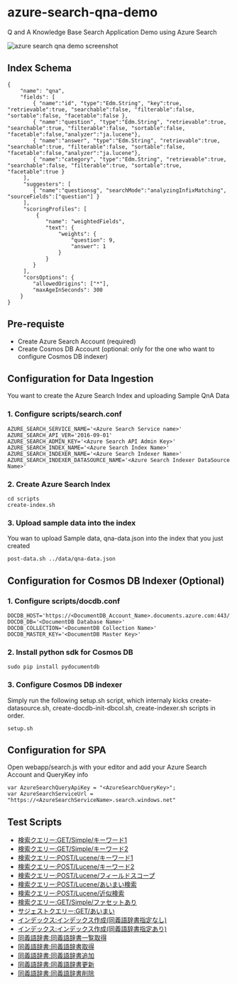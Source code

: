 # azure-search-qna-demo
Q and A Knowledge Base Search Application Demo using Azure Search

![azure search qna demo screenshot](https://github.com/yokawasa/azure-search-qna-demo/raw/master/img/screenshots.png)

## Index Schema
```
{
    "name": "qna",
    "fields": [
        { "name":"id", "type":"Edm.String", "key":true, "retrievable":true, "searchable":false, "filterable":false, "sortable":false, "facetable":false },
        { "name":"question", "type":"Edm.String", "retrievable":true, "searchable":true, "filterable":false, "sortable":false, "facetable":false,"analyzer":"ja.lucene"},
        { "name":"answer", "type":"Edm.String", "retrievable":true, "searchable":true, "filterable":false, "sortable":false, "facetable":false,"analyzer":"ja.lucene"},
        { "name":"category", "type":"Edm.String", "retrievable":true, "searchable":false, "filterable":true, "sortable":true, "facetable":true }
     ],
     "suggesters": [
        { "name":"questionsg", "searchMode":"analyzingInfixMatching", "sourceFields":["question"] }
     ],
     "scoringProfiles": [
         {
            "name": "weightedFields",
            "text": {
                "weights": {
                    "question": 9,
                    "answer": 1
                }
            }
        }
     ],
     "corsOptions": {
        "allowedOrigins": ["*"],
        "maxAgeInSeconds": 300
    }
}
```
 
## Pre-requiste
- Create Azure Search Account (required)
- Create Cosmos DB Account (optional: only for the one who want to configure Cosmos DB indexer)

## Configuration for Data Ingestion
You want to create the Azure Search Index and uploading Sample QnA Data

### 1. Configure scripts/search.conf
```
AZURE_SEARCH_SERVICE_NAME='<Azure Search Service name>'
AZURE_SEARCH_API_VER='2016-09-01'
AZURE_SEARCH_ADMIN_KEY='<Azure Search API Admin Key>'
AZURE_SEARCH_INDEX_NAME='<Azure Search Index Name>'
AZURE_SEARCH_INDEXER_NAME='<Azure Search Indexer Name>'
AZURE_SEARCH_INDEXER_DATASOURCE_NAME='<Azure Search Indexer DataSource Name>'
```

### 2. Create Azure Search Index
```
cd scripts 
create-index.sh
```

### 3. Upload sample data into the index
You wan to upload Sample data, qna-data.json into the index that you just created

```
post-data.sh ../data/qna-data.json
```

## Configuration for Cosmos DB Indexer (Optional)

### 1. Configure scripts/docdb.conf
```
DOCDB_HOST='https://<DocumentDB_Account_Name>.documents.azure.com:443/'
DOCDB_DB='<DocumentDB Database Name>'
DOCDB_COLLECTION='<DocumentDB Collection Name>'
DOCDB_MASTER_KEY='<DocumentDB Master Key>'
```

### 2. Install python sdk for Cosmos DB
```
sudo pip install pydocumentdb
```

### 3. Configure Cosmos DB indexer
Simply run the following setup.sh script, which internaly kicks create-datasource.sh, create-docdb-init-dbcol.sh, create-indexer.sh scripts in order.
```
setup.sh
```

## Configuration for SPA

Open webapp/search.js with your editor and add your Azure Search Account and QueryKey info

```
var AzureSearchQueryApiKey = "<AzureSearchQueryKey>";
var AzureSearchServiceUrl = "https://<AzureSearchServiceName>.search.windows.net"
```


## Test Scripts
- [検索クエリー:GET/Simple/キーワード1](scripts/search-get-simple1.sh)
- [検索クエリー:GET/Simple/キーワード2](scripts/search-get-simple2.sh) 
- [検索クエリー:POST/Lucene/キーワード1](scripts/search-post-simple1.sh) 
- [検索クエリー:POST/Lucene/キーワード2](scripts/search-post-simple2.sh) 
- [検索クエリー:POST/Lucene/フィールドスコープ](scripts/search-post-full-field-scope.sh) 
- [検索クエリー:POST/Lucene/あいまい検索](scripts/search-post-full-fuzzy.sh) 
- [検索クエリー:POST/Lucene/近似検索](scripts/search-post-full-proximiy.sh)
- [検索クエリー:GET/Simple/ファセットあり](scripts/search-with-facet.sh)
- [サジェストクエリー:GET/あいまい](scripts/suggest.sh)
- [インデックス:インデックス作成(同義語辞書指定なし)](scripts/create-index.sh)
- [インデックス:インデックス作成(同義語辞書指定あり)](scripts/create-index-synonym.sh)
- [同義語辞書:同義語辞書一覧取得](scripts/synonym-list.sh)
- [同義語辞書:同義語辞書取得](scripts/synonym-get.sh)
- [同義語辞書:同義語辞書追加](scripts/synonym-add.sh)
- [同義語辞書:同義語辞書更新](scripts/synonym-update.sh)
- [同義語辞書:同義語辞書削除](scripts/synonym-delete.sh)
